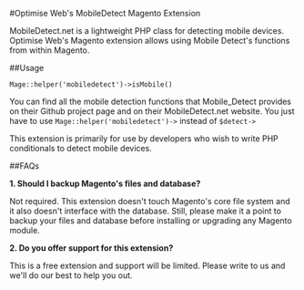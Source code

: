 #Optimise Web's MobileDetect Magento Extension

MobileDetect.net is a lightweight PHP class for detecting mobile devices. Optimise Web's Magento extension allows using Mobile Detect's functions from within Magento.

##Usage

`Mage::helper('mobiledetect')->isMobile()`

You can find all the mobile detection functions that Mobile_Detect provides on their Github project page and on their MobileDetect.net website. You just have to use `Mage::helper('mobiledetect')->` instead of `$detect->`

This extension is primarily for use by developers who wish to write PHP conditionals to detect mobile devices.

##FAQs

**1. Should I backup Magento's files and database?**

Not required. This extension doesn't touch Magento's core file system and it also doesn't interface with the database. Still, please make it a point to backup your files and database before installing or upgrading any Magento module.

**2. Do you offer support for this extension?**

This is a free extension and support will be limited. Please write to us and we'll do our best to help you out.
